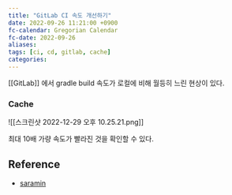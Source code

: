 ```yaml
---
title: "GitLab CI 속도 개선하기"
date: 2022-09-26 11:21:00 +0900
fc-calendar: Gregorian Calendar
fc-date: 2022-09-26
aliases: 
tags: [ci, cd, gitlab, cache]
categories: 
---
```


[[GitLab]] 에서 gradle build 속도가 로컬에 비해 월등히 느린 현상이 있다.

### Cache

![[스크린샷 2022-12-29 오후 10.25.21.png]]

최대 10배 가량 속도가 빨라진 것을 확인할 수 있다.

## Reference

- [saramin](https://saramin.github.io/2021-07-01-gitlab-ci-pipeline-efficiency/)